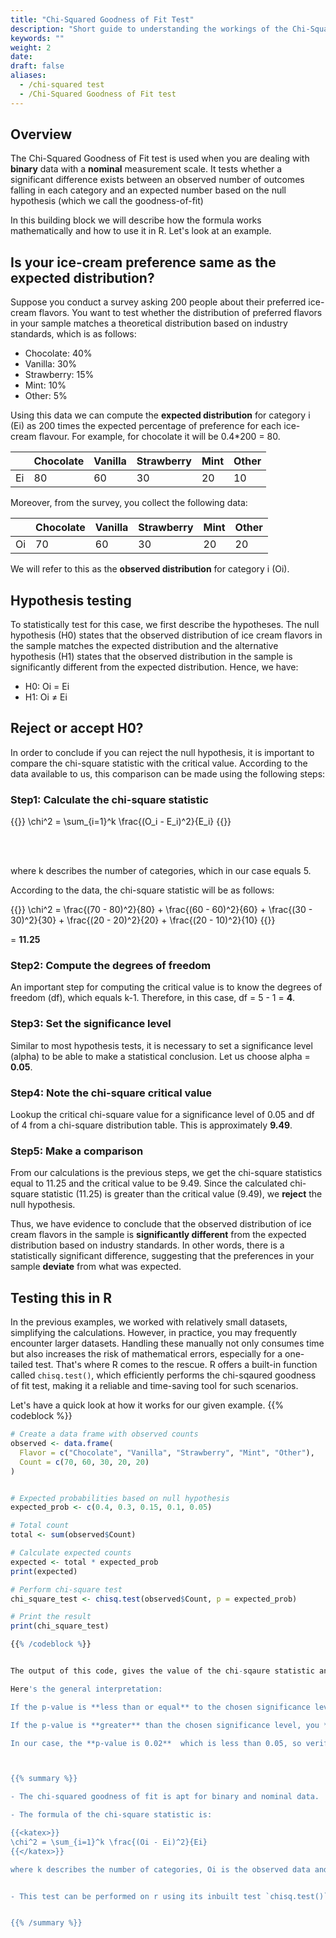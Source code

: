 ```yaml
---
title: "Chi-Squared Goodness of Fit Test"
description: "Short guide to understanding the workings of the Chi-Squared Goodness of Fit test and how to use it in R"
keywords: ""
weight: 2
date:
draft: false
aliases:
  - /chi-squared test
  - /Chi-Squared Goodness of Fit test
---
```



## Overview
The Chi-Squared Goodness of Fit test is used when you are dealing with **binary** data with a **nominal** measurement scale. It tests whether a significant difference exists between an observed number of outcomes falling in each category and an expected number based on the null hypothesis (which we call the goodness-of-fit)

In this building block we will describe how the formula works mathematically and how to use it in R. Let's look at an example.

## Is your ice-cream preference same as the expected distribution?
Suppose you conduct a survey asking 200 people about their preferred ice-cream flavors. You want to test whether the distribution of preferred flavors in your sample matches a theoretical distribution based on industry standards, which is as follows:
- Chocolate: 40%
- Vanilla: 30%
- Strawberry: 15%
- Mint: 10%
- Other: 5%

Using this data we can compute the **expected distribution** for category i (Ei) as 200 times the expected percentage of preference for each ice-cream flavour. For example, for chocolate it will be 0.4*200 = 80.

|      |  Chocolate   | Vanilla | Strawberry | Mint | Other              |
|-------------|---------------|--------------|---------------| ------- | ----  |
|     Ei   |  80 |  60 |  30 |  20 |  10             |




Moreover, from the survey, you collect the following data:

|      |  Chocolate   | Vanilla | Strawberry | Mint | Other              |
|-------------|---------------|--------------|---------------| ------- | ----  |
|     Oi   |  70 |  60 |  30 |  20 |  20             |


We will refer to this as the **observed distribution** for category i (Oi).

## Hypothesis testing
To statistically test for this case, we first describe the hypotheses. The null hypothesis (H0) states that the observed distribution of ice cream flavors in the sample matches the expected distribution and the alternative hypothesis (H1) states that the observed distribution in the sample is significantly different from the expected distribution. Hence, we have:

- H0: Oi = Ei
- H1: Oi ≠ Ei

## Reject or accept H0?
In order to conclude if you can reject the null hypothesis, it is important to compare the chi-square statistic with the critical value. According to the data available to us, this comparison can be made using the following steps:
### Step1: Calculate the chi-square statistic

{{<katex>}}
\chi^2 = \sum_{i=1}^k \frac{(O_i - E_i)^2}{E_i}
{{</katex>}}

<br>
<br>

where k describes the number of categories, which in our case equals 5.

According to the data, the chi-square statistic will be as follows:

{{<katex>}}
\chi^2 = \frac{(70 - 80)^2}{80} + \frac{(60 - 60)^2}{60} + \frac{(30 - 30)^2}{30} + \frac{(20 - 20)^2}{20} + \frac{(20 - 10)^2}{10}
{{</katex>}}

= **11.25**

### Step2: Compute the degrees of freedom
An important step for computing the critical value is to know the degrees of freedom (df), which equals k-1. Therefore, in this case, df = 5 - 1 = **4**.

### Step3: Set the significance level
Similar to most hypothesis tests, it is necessary to set a significance level (alpha) to be able to make a statistical conclusion. Let us choose alpha = **0.05**.

### Step4: Note the chi-square critical value
Lookup the critical chi-square value for a significance level of 0.05 and df of 4 from a chi-square distribution table. This is approximately **9.49**.

### Step5: Make a comparison
From our calculations is the previous steps, we get the chi-square statistics equal to 11.25 and the critical value to be 9.49. Since the calculated chi-square statistic (11.25) is greater than the critical value (9.49), we **reject** the null hypothesis.

Thus, we have evidence to conclude that the observed distribution of ice cream flavors in the sample is **significantly different** from the expected distribution based on industry standards. In other words, there is a statistically significant difference, suggesting that the preferences in your sample **deviate** from what was expected.


## Testing this in R
In the previous examples, we worked with relatively small datasets, simplifying the calculations. However, in practice, you may frequently encounter larger datasets. Handling these manually not only consumes time but also increases the risk of mathematical errors, especially for a one-tailed test. That's where R comes to the rescue. R offers a built-in function called `chisq.test()`, which efficiently performs the chi-sqaured goodness of fit test, making it a reliable and time-saving tool for such scenarios.

Let's have a quick look at how it works for our given example.
{{% codeblock %}}
```r
# Create a data frame with observed counts
observed <- data.frame(
  Flavor = c("Chocolate", "Vanilla", "Strawberry", "Mint", "Other"),
  Count = c(70, 60, 30, 20, 20)
)


# Expected probabilities based on null hypothesis
expected_prob <- c(0.4, 0.3, 0.15, 0.1, 0.05)

# Total count
total <- sum(observed$Count)

# Calculate expected counts
expected <- total * expected_prob
print(expected)

# Perform chi-square test
chi_square_test <- chisq.test(observed$Count, p = expected_prob)

# Print the result
print(chi_square_test)

{{% /codeblock %}}


The output of this code, gives the value of the chi-sqaure statistic and the df. You can use this information, to compare the statistic with the critical value and make the final conclusion as we did before. The output also gives the p-value which you compare with the alpha.

Here's the general interpretation:

If the p-value is **less than or equal** to the chosen significance level (e.g., 0.05), you **reject** the null hypothesis.

If the p-value is **greater** than the chosen significance level, you **fail to reject** the null hypothesis.

In our case, the **p-value is 0.02**  which is less than 0.05, so verifying our previous analysis, you would reject the null hypothesis.



{{% summary %}}

- The chi-squared goodness of fit is apt for binary and nominal data.

- The formula of the chi-square statistic is:

{{<katex>}}
\chi^2 = \sum_{i=1}^k \frac{(Oi - Ei)^2}{Ei}
{{</katex>}}

where k describes the number of categories, Oi is the observed data and Ei is the expected data.


- This test can be performed on r using its inbuilt test `chisq.test()`


{{% /summary %}}
